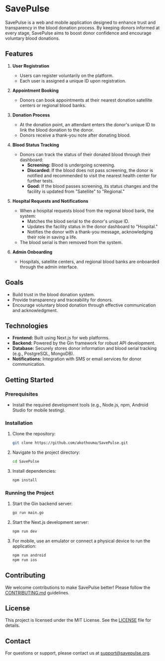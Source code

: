 # SavePulse

SavePulse is a web and mobile application designed to enhance trust and transparency in the blood donation process. By keeping donors informed at every stage, SavePulse aims to boost donor confidence and encourage voluntary blood donations.

## Features

1. **User Registration**
   - Users can register voluntarily on the platform.
   - Each user is assigned a unique ID upon registration.

2. **Appointment Booking**
   - Donors can book appointments at their nearest donation satellite centers or regional blood banks.

3. **Donation Process**
   - At the donation point, an attendant enters the donor's unique ID to link the blood donation to the donor.
   - Donors receive a thank-you note after donating blood.

4. **Blood Status Tracking**
   - Donors can track the status of their donated blood through their dashboard:
     - **Screening:** Blood is undergoing screening.
     - **Discarded:** If the blood does not pass screening, the donor is notified and recommended to visit the nearest health center for further tests.
     - **Good:** If the blood passes screening, its status changes and the facility is updated from "Satellite" to "Regional."

5. **Hospital Requests and Notifications**
   - When a hospital requests blood from the regional blood bank, the system:
     - Matches the blood serial to the donor's unique ID.
     - Updates the facility status in the donor dashboard to "Hospital."
     - Notifies the donor with a thank-you message, acknowledging their role in saving a life.
   - The blood serial is then removed from the system.

6. **Admin Onboarding**
   - Hospitals, satellite centers, and regional blood banks are onboarded through the admin interface.

## Goals
- Build trust in the blood donation system.
- Provide transparency and traceability for donors.
- Encourage voluntary blood donation through effective communication and acknowledgment.

## Technologies
- **Frontend:** Built using Next.js for web platforms.
- **Backend:** Powered by the Gin framework for robust API development.
- **Database:** Securely stores donor information and blood serial tracking (e.g., PostgreSQL, MongoDB).
- **Notifications:** Integration with SMS or email services for donor communication.

## Getting Started
### Prerequisites
- Install the required development tools (e.g., Node.js, npm, Android Studio for mobile testing).

### Installation
1. Clone the repository:
   ```bash
   git clone https://github.com/akothouma/SavePulse.git
   ```
2. Navigate to the project directory:
   ```bash
   cd SavePulse
   ```
3. Install dependencies:
   ```bash
   npm install
   ```

### Running the Project
1. Start the Gin backend server:
   ```bash
   go run main.go
   ```
2. Start the Next.js development server:
   ```bash
   npm run dev
   ```
3. For mobile, use an emulator or connect a physical device to run the application:
   ```bash
   npm run android
   npm run ios
   ```

## Contributing
We welcome contributions to make SavePulse better! Please follow the [CONTRIBUTING.md](CONTRIBUTING.md) guidelines.

## License
This project is licensed under the MIT License. See the [LICENSE](LICENSE) file for details.

## Contact
For questions or support, please contact us at support@savepulse.org.


